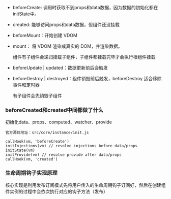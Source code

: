 - beforeCreate: 调用时获取不到props和data数据，因为数据的初始化都在initState中。

- created: 能够访问props和data数据，但组件还没挂载

- beforeMount：开始创建 VDOM

- mount： 将 VDOM 渲染成真实的 DOM，并渲染数据。

  组件有子组件会递归挂载子组件，子组件都挂载完毕才会执行根组件挂载

- beforeUpdate | updated：数据更新前后会触发

- beforeDestroy | destroyed：组件销毁前后触发，beforeDestroy 适合移除事件和定时器
  
  有子组件会先销毁子组件


### beforeCreated和created中间都做了什么

  初始化data、props、computed、watcher、provide

    官方源码地址：src/core/instance/init.js
    
    callHook(vm, 'beforeCreate')
    initInjections(vm) // resolve injections before data/props
    initState(vm)
    initProvide(vm) // resolve provide after data/props
    callHook(vm, 'created')


### 生命周期钩子实现原理

核心实现是利用发布订阅模式先将用户传入的生命周期钩子订阅好，然后在创建组件实例的过程中会依次执行对应的钩子方法（发布）